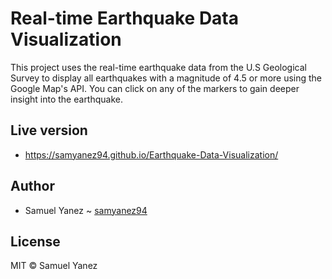 # Real-time Earthquake Data Visualization
This project uses the real-time earthquake data from the U.S Geological Survey to display all earthquakes with a magnitude of 4.5 or more using the Google Map's API. You can click on any of the markers to gain deeper insight into the earthquake.

## Live version

* https://samyanez94.github.io/Earthquake-Data-Visualization/

## Author

* Samuel Yanez ~ [samyanez94](https://github.com/samyanez94)

## License

MIT © Samuel Yanez
